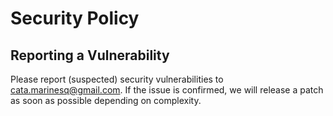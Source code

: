 # Security Policy

## Reporting a Vulnerability

Please report (suspected) security vulnerabilities to [cata.marinesq@gmail.com](mailto:cata.marinesq@gmail.com). If the issue is confirmed, we will release a patch as soon
as possible depending on complexity.
